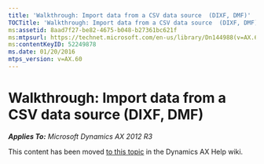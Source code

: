 ```yaml
---
title: 'Walkthrough: Import data from a CSV data source  (DIXF, DMF)'
TOCTitle: 'Walkthrough: Import data from a CSV data source  (DIXF, DMF)'
ms:assetid: 8aad7f27-be82-4675-b048-b27361bc621f
ms:mtpsurl: https://technet.microsoft.com/en-us/library/Dn144988(v=AX.60)
ms:contentKeyID: 52249878
ms.date: 01/20/2016
mtps_version: v=AX.60
---
```


# Walkthrough: Import data from a CSV data source (DIXF, DMF) 


_**Applies To:** Microsoft Dynamics AX 2012 R3_

This content has been moved [to this topic](https://ax.help.dynamics.com/en/wiki/walkthrough-import-data-from-a-csv-data-source-dixf-dmf/) in the Dynamics AX Help wiki.

  


